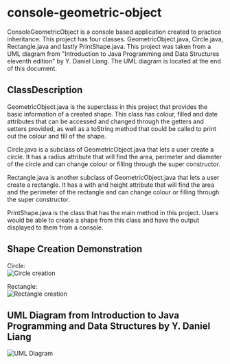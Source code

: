 # console-geometric-object
ConsoleGeometricObject is a console based application created to practice inheritance. This project has four classes. GeometricObject.java, Circle.java, 
Rectangle.java and lastly PrintShape.java. This project was taken from a UML diagram from "Introduction to Java Programming and Data Structures eleventh edition" by 
Y. Daniel Liang. The UML diagram is located at the end of this document. 

## ClassDescription
GeometricObject.java is the superclass in this project that provides the basic information of a created shape. This class has colour, filled and date attributes that can 
be accessed and changed through the getters and setters provided, as well as a toString method that could be called to print out the colour and fill of the shape.

Circle.java is a subclass of GeometricObject.java that lets a user create a circle. It has a radius attribute that will find the area, perimeter and diameter of the circle and can change colour or filling through the super constructor.

Rectangle.java is another subclass of GeometricObject.java that lets a user create a rectangle. It has a with and height attribute that will find the area and the perimeter of the rectangle and can change colour or filling through the super constructor.

PrintShape.java is the class that has the main method in this project. Users would be able to create a shape from this class and have the output displayed to them 
from a console.

## Shape Creation Demonstration

Circle:<br>
![Circle creation](https://github.com/Tripl3R/console-geometric-object/blob/master/circle.PNG?raw=true)

Rectangle:<br>
![Rectangle creation](https://github.com/Tripl3R/console-geometric-object/blob/master/rectangle.PNG?raw=true)

## UML Diagram from Introduction to Java Programming and Data Structures by Y. Daniel Liang
![UML Diagram](https://github.com/Tripl3R/console-geometric-object/blob/master/uml.PNG?raw=true)
